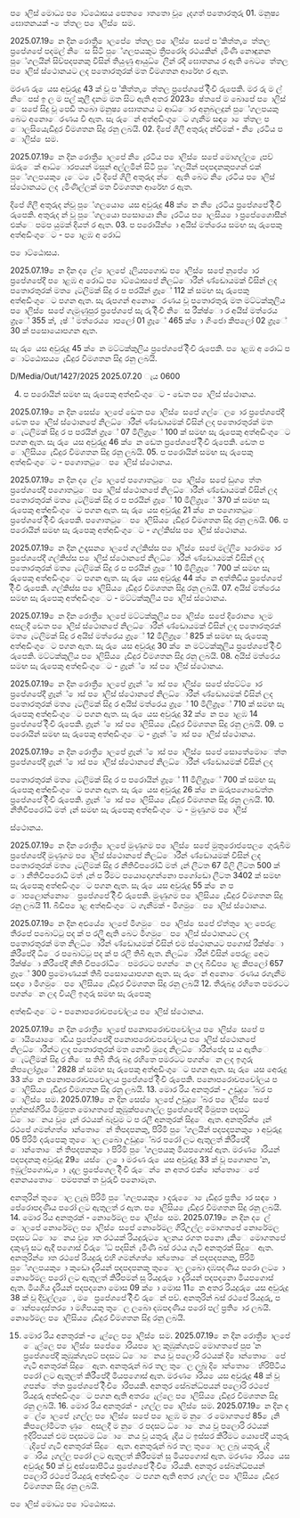 ප ොලිස් මොධ්‍ය ප ොට්ඨොසය පෙත ෙොතතො වූ ෙැදගත් පතොරතුරු 01. මනුෂ්‍ය ඝොතනයක් - ෙත්තල ප ොලිස් ෙසම.

2025.07.19 ෙන දින රොත්‍රී ොලපේ ෙත්තල ප ොලිස් ෙසපේ ප ්කිත්ත, ෙත්තල ප්‍රපේශපේ පදමල් නිෙස සිටි පුේගලපයකුට ත්‍රීපරෝද රථයකින් ැමිණි නොඳුනන පුේගලයින් සිව්පදපනකු විසින් තියුණු ආයුධ්‍ ෙලින් රදී ඝොතනය ර ඇති බෙට ෙත්තල ප ොලිස් ස්ථොනයට ලද පතොරතුරක් මත විමශතන ආරේභ ර ඇත.

මරණ රු ෙයස අවුරුදු 43 ක් වූ ප ්කිත්ත, ෙත්තල ප්‍රපේශපේ දිිංචි රුපෙකි. මර රු ම ල් නිෙපස් ඉ ල ම පල් කුලී දනම මත සිට ඇති අතර 2023 ෙෂ්‍තපේ ම බොපේ ප ොලිස් ෙසපේ සිදු වූ පෙඩි තබො මනුෂ්‍ය ඝොතනය ට ආධ්‍ොර අනුබලදුන් පුේගලපයකු බෙට අනොෙරණය වී ඇත. සැ රුෙන් අත්අඩිංගුෙට ගැනීම සඳ ො ෙත්තල ප ොලසියෙැඩිදුර විමශතන සිදු රනු ලබයි. 02. දිපේ ගිලී අතුරුද න්වීමක් - නි ෙැරටිය ප ොලිස් ෙසම.

2025.07.19 ෙන දින රොත්‍රී ොලපේ නි ෙැරටිය ප ොලිස් ෙසපේ මොගල්ල ෙැපව් ඔරුෙක් ආධ්‍ොරපයන් මසුන් අල්ලමින් සිටි පුේගලයින් පදපදනකුපගන් එක් පුේගලපයකු ෙැෙට ෙැටී දිපේ ගිලී අතුරුද න්ෙ ඇති බෙට නි ෙැරටිය ප ොලිස් ස්ථොනයට ලද ැමිණිල්ලක් මත විමශතන ආරේභ ර ඇත.

දිපේ ගිලී අතුරුද න්වූ පුේගලයො ෙයස අවුරුදු 48 ක් ෙන නි ෙැරටිය ප්‍රපේශපේ දිිංචි රුපෙකි. අතුරුද න් වූ පුේගලයො පසොයො නි ෙැරටිය ප ොලසිය ො ප්‍රපේශෙොසීන් එක්ෙ පමප යුමක් දියත් ර ඇත. 03. ප පරොයින් ො අයිස් මත්රෙය සමඟ සැ රුපෙකු අත්අඩිංගුෙට - ප ොළඹ අ රොධ්‍

ප ොට්ඨොසය.

2025.07.19 ෙන දින ද ෙල් ොලපේ ෑලියපගොඩ ප ොලිස් ෙසපේ නුපේ ොර ප්‍රපේශපේදී ප ොළඹ අ රොධ්‍ ප ොට්ඨොසපේ නිලධ්‍ොරීන් ණ්ඩොයමක් විසින් ලද පතොරතුරක් මත ෙැටලිමක් සිදු ර ප පරයින් ග්‍රෑේ 112 ක් සමඟ සැ රුපෙකු අත්අඩිංගුෙට පගන ඇත. සැ රුපගන් අනොෙරණය වූ පතොරතුරු මත මට්ටක්කුලිය ප ොලිස් ෙසපේ ගැමුණුපුර ප්‍රපේශපේ සැ රු දිිංචි නිෙස රීක්ෂ්‍ො ර අයිස් මත්රෙය ග්‍රෑේ 355 ක්, ෑෂ්‍් මත්රෙය ොපලෝ 01 ග්‍රෑේ 465 ක් ො ගිංජො කිපලෝ 02 ග්‍රෑේ 30 ක් පසොයොපගන ඇත.

සැ රු ෙයස අවුරුදු 45 ක් ෙන මට්ටක්කුලිය ප්‍රපේශපේ දිිංචි රුපෙකි. ප ොළඹ අ රොධ්‍ ප ොට්ඨොසය ෙැඩිදුර විමශතන සිදු රනු ලබයි.

D/Media/Out/1427/2025 2025.07.20 ැය 0600

04. ප පරොයින් සමඟ සැ රුපෙකු අත්අඩිංගුෙට - ඩෙත ප ොලිස් ස්ථොනය.

2025.07.19 ෙන දින සෙස් ොලපේ ඩෙත ප ොලිස් ෙසපේ ගල්ෙල ොර ප්‍රපේශපේදී ඩෙත ප ොලිස් ස්ථොනපේ නිලධ්‍ොරීන් ණ්ඩොයමක් විසින් ලද පතොරතුරක් මත ෙැටලිමක් සිදු ර ප පරයින් ග්‍රෑේ 07 මිලිග්‍රෑේ 100 ක් සමඟ සැ රුපෙකු අත්අඩිංගුෙට පගන ඇත. සැ රු ෙයස අවුරුදු 46 ක් ෙන ඩෙත ප්‍රපේශපේ දිිංචි රුපෙකි. ඩෙත ප ොලිසිය ෙැඩිදුර විමශතන සිදු රනු ලබයි. 05. ප පරොයින් සමඟ සැ රුපෙකු අත්අඩිංගුෙට - පගොතටුෙ ප ොලිස් ස්ථොනය.

2025.07.19 ෙන දින ද ෙල් ොලපේ පගොතටුෙ ප ොලිස් ෙසපේ ඩුග ෙත්ත ප්‍රපේශපේදී පගොතටුෙ ප ොලිස් ස්ථොනපේ නිලධ්‍ොරීන් ණ්ඩොයමක් විසින් ලද පතොරතුරක් මත ෙැටලිමක් සිදු ර ප පරයින් ග්‍රෑේ 10 මිලිග්‍රෑේ 370 ක් සමඟ සැ රුපෙකු අත්අඩිංගුෙට පගන ඇත. සැ රු ෙයස අවුරුදු 21 ක් ෙන පගොතටුෙ ප්‍රපේශපේ දිිංචි රුපෙකි. පගොතටුෙ ප ොලිසිය ෙැඩිදුර විමශතන සිදු රනු ලබයි. 06. ප පරොයින් සමඟ සැ රුපෙකු අත්අඩිංගුෙට - ගල්කිස්ස ප ොලිස් ස්ථොනය.

2025.07.19 ෙන දින උදෑසන ොලපේ ගල්කිස්ස ප ොලිස් ෙසපේ මල්ලි ොරොම ොර ප්‍රපේශපේදී ගල්කිස්ස ප ොලිස් ස්ථොනපේ නිලධ්‍ොරීන් ණ්ඩොයමක් විසින් ලද පතොරතුරක් මත ෙැටලිමක් සිදු ර ප පරයින් ග්‍රෑේ 10 මිලිග්‍රෑේ 700 ක් සමඟ සැ රුපෙකු අත්අඩිංගුෙට පගන ඇත. සැ රු ෙයස අවුරුදු 44 ක් ෙන අත්තිඩිය ප්‍රපේශපේ දිිංචි රුපෙකි. ගල්කිස්ස ප ොලිසිය ෙැඩිදුර විමශතන සිදු රනු ලබයි. 07. අයිස් මත්රෙය සමඟ සැ රුපෙකු අත්අඩිංගුෙට - මට්ටක්කුලිය ප ොලිස් ස්ථොනය.

2025.07.19 ෙන දින රොත්‍රී ොලපේ මට්ටක්කුලිය ප ොලිස් ෙසපේ දිරොන ොලම අසලදී ඩෙත ප ොලිස් ස්ථොනපේ නිලධ්‍ොරීන් ණ්ඩොයමක් විසින් ලද පතොරතුරක් මත ෙැටලිමක් සිදු ර අයිස් මත්රෙය ග්‍රෑේ 12 මිලිග්‍රෑේ 825 ක් සමඟ සැ රුපෙකු අත්අඩිංගුෙට පගන ඇත. සැ රු ෙයස අවුරුදු 30 ක් ෙන මට්ටක්කුලිය ප්‍රපේශපේ දිිංචි රුපෙකි. මට්ටක්කුලිය ප ොලිසිය ෙැඩිදුර විමශතන සිදු රනු ලබයි. 08. අයිස් මත්රෙය සමඟ සැ රුපෙකු අත්අඩිංගුෙට - ග්‍රෑන්් ොස් ප ොලිස් ස්ථොනය.

2025.07.19 ෙන දින රොත්‍රී ොලපේ ග්‍රෑන්් ොස් ප ොලිස් ෙසපේ ස්පට්ට් ොර ප්‍රපේශපේදී ග්‍රෑන්් ොස් ප ොලිස් ස්ථොනපේ නිලධ්‍ොරීන් ණ්ඩොයමක් විසින් ලද පතොරතුරක් මත ෙැටලිමක් සිදු ර අයිස් මත්රෙය ග්‍රෑේ 10 මිලිග්‍රෑේ 710 ක් සමඟ සැ රුපෙකු අත්අඩිංගුෙට පගන ඇත. සැ රු ෙයස අවුරුදු 32 ක් ෙන ප ොළඹ 14 ප්‍රපේශපේ දිිංචි රුපෙකි. ග්‍රෑන්් ොස් ප ොලිසිය ෙැඩිදුර විමශතන සිදු රනු ලබයි. 09. ප පරොයින් සමඟ සැ රුපෙකු අත්අඩිංගුෙට - ග්‍රෑන්් ොස් ප ොලිස් ස්ථොනය.

2025.07.19 ෙන දින රොත්‍රී ොලපේ ග්‍රෑන්් ොස් ප ොලිස් ෙසපේ සොතේමොෙත්ත ප්‍රපේශපේදී ග්‍රෑන්් ොස් ප ොලිස් ස්ථොනපේ නිලධ්‍ොරීන් ණ්ඩොයමක් විසින් ලද

පතොරතුරක් මත ෙැටලිමක් සිදු ර ප පරොයින් ග්‍රෑේ 11 මිලිග්‍රෑේ 700 ක් සමඟ සැ රුපෙකු අත්අඩිංගුෙට පගන ඇත. සැ රු ෙයස අවුරුදු 26 ක් ෙන ඔරුපගොඩෙත්ත ප්‍රපේශපේ දිිංචි රුපෙකි. ග්‍රෑන්් ොස් ප ොලිසිය ෙැඩිදුර විමශතන සිදු රනු ලබයි. 10. නීතිවිපරෝධී මත් ැන් සමඟ සැ රුපෙකු අත්අඩිංගුෙට - මුණුගම ප ොලිස්

ස්ථොනය.

2025.07.19 ෙන දින රොත්‍රී ොලපේ මුණුගම ප ොලිස් ෙසපේ මුතුරොජපෙල ෙගුරුබිම ප්‍රපේශපේදී මුණුගම ප ොලිස් ස්ථොනපේ නිලධ්‍ොරීන් ණ්ඩොයමක් විසින් ලද පතොරතුරක් මත ෙැටලිමක් සිදු ර නීතිවිපරෝධී මත් ැන් ලීටත 67 මිලි ලීටත 500 ක් ො නීතිවිපරොධී මත් ැන් ප රීමට පයොදොගන්නො පගෝඩො ලීටත 3402 ක් සමඟ සැ රුපෙකු අත්අඩිංගුෙට පගන ඇත. සැ රු ෙයස අවුරුදු 55 ක් ෙන ප ොපලොන්නොෙ ප්‍රපේශපේ දිිංචි රුපෙකි. මුණුගම ප ොලිසිය ෙැඩිදුර විමශතන සිදු රනු ලබයි 11. බීඩිප ොළ අත්අඩිංගුෙට ගැනීමක් - මීගමුෙ ප ොලිස් ස්ථොනය.

2025.07.19 ෙන දින අළුයේ ොලපේ මිගමුෙ ප ොලිස් ෙසපේ ඒත්තු ොල පෙරළ තීරපේ පබොට්ටු පද ක් ප රලී ඇති බෙට මීගමුෙ ප ොලිස් ස්ථොනයට ලද පතොරතුරක් මත නිලධ්‍ොරීන් ණ්ඩොයමක් විසින් එම ස්ථොනයට පගොස් රීක්ෂ්‍ො කිරීපේදී ධීෙර පබොට්ටු පද ක් ප රලී තිබී ඇත. නිලධ්‍ොරීන් විසින් පෙරළ අෙට රීක්ෂ්‍ො කිරීපේදී නීති විපරෝධීෙ පමරටට පගන්ෙන ලද බීඩිප ොළ කිපලෝ 657 ග්‍රෑේ 300 ප්‍රමොණයක් තිබී පසොයොපගන ඇත. සැ රුෙන් අනොෙරණය රගැනීම සඳ ො මීගමුෙ ප ොලිසිය ෙැඩිදුර විමශතන සිදු රනු ලබයි 12. තීරුබදු රහිතෙ පමරටට පගන්ෙන ලද වියලි ඉගුරු සමඟ සැ රුපෙකු

අත්අඩිංගුෙට - පනොපරොචපචෝලය ප ොලිස් ස්ථොනය.

2025.07.19 ෙන දින රොත්‍රී ොලපේ පනොපරොචපචෝලය ප ොලිස් ෙසපේ ප ොයියොෙොඩිය ප්‍රපේශපේදී පනොපරොචපචෝලය ප ොලිස් ස්ථොනපේ නිලධ්‍ොරීන්ට ලද පතොරතුරක් මත නොවි මුදො නිලධ්‍ොරීන්පේද ස ය ඇතිෙ ෙැටලීමක් සිදු ර නිෙස තිබී තීරු බදු රහිතෙ පමරටට පගන්ෙන ලද ඉගුරු කිපලෝග්‍රෑේ 2828 ක් සමඟ සැ රුපෙකු අත්අඩිංගුෙට පගන ඇත. සැ රු ෙයස අෙරුදු 33 ක් ෙන පනොපරොචපචොලය ප්‍රපේශපේ දිිංචි රුපෙකි. පනොපරොචපචෝලය ප ොලිසිය ෙැඩිදුර විමශතන සිදු රනු ලබයි. 13. මොර රිය අනතුරක් - උඩුදුේබර ප ොලිස් ෙසම. 2025.07.19 ෙන දින සෙස් ොලපේ උඩුදුේබර ප ොලිස් ෙසපේ හුන්නස්ගිරිය මීමුපත මොගතපේ කුඹුක්පගොල්ල ප්‍රපේශපේදී මීමුපත පදසට ධ්‍ොෙනය වූ ෙෑන් රථයක් බෑවුම ට ප රලී අනතුරක් සිදුෙ ඇත. අනතුරින් ෙෑන් රථපේ ගමන්ගත් ොන්තොෙන් තිපදපනකු, පිරිමි පුේගලයින් පදපදපනකු ො අවුරුදු 05 පිරිමි දරුපෙකු තුෙොල ලබො උඩුදුේබර පරෝ ලට ඇතුලත් කිරීපේදී ොන්තොෙන් තිපදපනකු ො පිරිමි පුේගලපයකු මියපගොස් ඇත. මරණ ොරියන් පදපදනකු අවුරුදු 29 ෙයස්ෙල ො මරණ රු ෙයස අවුරුදු 33 ක් වූ පගොනප ්න, ඉඹුල්පගොඩ, ො ැදල ප්‍රපේශෙල දිිංචි රුෙන් ෙන අතර එක් ොන්තොෙ පේ අනනයතොෙ පමපතක් ත වුරුවී පනොමැත.

අනතුරින් තුෙොල ලැබූ පිරිමි පුේගලපයකු ො දරුෙො ෙැඩිදුර ප්‍රති ොර සඳ ො පේරොපදණිය පරෝ ලට ඇතුලත් ර ඇත. ප ොලිසිය ෙැඩිදුර විමශතන සිදු රනු ලබයි. 14. මොර රිය අනතුරක් - නොරේමල ප ොලිස් ෙසම. 2025.07.19 ෙන දින ද ෙල් ොලපේ නොරේමල ප ොලිස් ෙසපේ නොරේමල ගිරිඋල්ල මොගතපේ නොරේමල පදසට ධ්‍ොෙනය වූ ොත රථයක් රියදුරුට ොලනය රගත පනො ැකිෙ මොගතපේ දකුණු සට ඇදී පගොස් විරුේධ්‍ පදසින් ැමිණි බස් රථය ගැටී අනතුරක් සිදුෙ ඇත. අනතුරින් ොත රථපේ රියදුරු එහි ගමන්ගත් ොන්තොෙන් පදපදපනකු, පිරිමි පුේගලපයකු ො කුඩො දැරියන් පදපදපනකු තුෙොල ලබො දඹපදණිය පරො ලට ො නොරේමල පරෝ ලට ඇතුලත් කිරීපමන් සු රියදුරු ො දැරියන් පදපදනො මියපගොස් ඇත. මියගිය දැරියන් පදපදනො මොස 09 ක් ො මොස 11 ෙන අතර රියදුරු ෙයස අවුරුදු 38 ක් වූ දිවුල්ලෑෙ, ම ෙ ප්‍රපේශපේ දිිංචි රුෙන් පව්. අනතුරින් බස් රථපේ රියදුරු, ප ොන්පදොස්තර ො මගිපයකු තුෙල ලබො දඹපදණිය පරෝ පල් ප්‍රති ොර ලබයි. නොරේමල ප ොලිසිය ෙැඩිදුර විමශතන සිදු රනු ලබයි.

15. මොර රිය අනතුරක් - ෙැල්ලෙ ප ොලිස් ෙසම. 2025.07.19 ෙන දින රොත්‍රී ොලපේ ෙැල්ලෙ ප ොලිස් ෙසපේ ෙොරියප ොල කුඹුක්ගැපට් මොගතපේ පුප ්න ප්‍රපේශපේදී කුඹුක්ගැපට් පදසට ධ්‍ොෙනය වූ පලොරි රථයක් දි ොන්තොෙ පේ ගැටී අනතුරක් සිදුෙ ඇත. අනතුරුන් බර තල තුෙල ලබූ දි ොන්තොෙ හිරිපිටිය පරෝ ලට ඇතුලත් කිරීපේදී මියපගොස් ඇත. මරණ ොරිය ෙයස අවුරුදු 48 ක් වූ ගපන්ෙත්ත ප්‍රපේශපේ දිිංචි ොරිපයකි. අනතුර සේබන්ධ්‍පයන් පලොරි රථපේ රියදුරු අත්අඩිංගුෙට පගන ඇති අතර ෙැල්ලෙ ප ොලිසිය ෙැඩිදුර විමශතන සිදු රනු ලබයි. 16. මොර රිය අනතුරක් - ෑගල්ල ප ොලිස් ෙසම. 2025.07.19 ෙන දින ද ෙල් ොලපේ ෑගල්ල ප ොලිස් ෙසපේ ප ොළඹ ම නුෙර මොගතපේ 85 ෙැනි කිපලෝමීටත ණුෙ අසලදී ම නුෙර පදසට ධ්‍ොෙනය වූ පලොරි රථයක් ඉදිරිපයන් එම පදසටම ධ්‍ොෙනය වූ යතුරු ැදිය ට ඉස්සර කිරීමට යොපේදී යතුරු ැදිපේ ගැටී අනතුරක් සිදුෙ ඇත. අනතුරුන් බර තල තුෙොල ලබූ යතුරු ැදි ොරිය ෑගල්ල පරෝ ලට ඇතුලත් කිරීපමන් සු මියපගොස් ඇත. මරණ ොරිය ෙයස අවුරුදු 50 ක් වූ අස්සොපිටිය ප්‍රපේශපේ දිිංචි ොරියකි. අනතුර සේබන්ධ්‍පයන් පලොරි රථපේ රියදුරු අත්අඩිංගුෙට පගන ඇති අතර ෑගල්ල ප ොලිසිය ෙැඩිදුර විමශතන සිදු රනු ලබයි.

ප ොලිස් මොධ්‍ය ප ොට්ඨොසය.